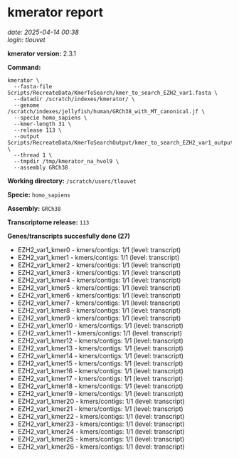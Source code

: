 # kmerator report
*date: 2025-04-14 00:38*  
*login: tlouvet*

**kmerator version:** 2.3.1

**Command:**

```
kmerator \
  --fasta-file Scripts/RecreateData/KmerToSearch/kmer_to_search_EZH2_var1.fasta \
  --datadir /scratch/indexes/kmerator/ \
  --genome /scratch/indexes/jellyfish/human/GRCh38_with_MT_canonical.jf \
  --specie homo_sapiens \
  --kmer-length 31 \
  --release 113 \
  --output Scripts/RecreateData/KmerToSearchOutput/kmer_to_search_EZH2_var1_output \
  --thread 1 \
  --tmpdir /tmp/kmerator_na_hvol9 \
  --assembly GRCh38
```

**Working directory:** `/scratch/users/tlouvet`

**Specie:** `homo_sapiens`

**Assembly:** `GRCh38`

**Transcriptome release:** `113`

**Genes/transcripts succesfully done (27)**

- EZH2_var1_kmer0 - kmers/contigs: 1/1 (level: transcript)
- EZH2_var1_kmer1 - kmers/contigs: 1/1 (level: transcript)
- EZH2_var1_kmer2 - kmers/contigs: 1/1 (level: transcript)
- EZH2_var1_kmer3 - kmers/contigs: 1/1 (level: transcript)
- EZH2_var1_kmer4 - kmers/contigs: 1/1 (level: transcript)
- EZH2_var1_kmer5 - kmers/contigs: 1/1 (level: transcript)
- EZH2_var1_kmer6 - kmers/contigs: 1/1 (level: transcript)
- EZH2_var1_kmer7 - kmers/contigs: 1/1 (level: transcript)
- EZH2_var1_kmer8 - kmers/contigs: 1/1 (level: transcript)
- EZH2_var1_kmer9 - kmers/contigs: 1/1 (level: transcript)
- EZH2_var1_kmer10 - kmers/contigs: 1/1 (level: transcript)
- EZH2_var1_kmer11 - kmers/contigs: 1/1 (level: transcript)
- EZH2_var1_kmer12 - kmers/contigs: 1/1 (level: transcript)
- EZH2_var1_kmer13 - kmers/contigs: 1/1 (level: transcript)
- EZH2_var1_kmer14 - kmers/contigs: 1/1 (level: transcript)
- EZH2_var1_kmer15 - kmers/contigs: 1/1 (level: transcript)
- EZH2_var1_kmer16 - kmers/contigs: 1/1 (level: transcript)
- EZH2_var1_kmer17 - kmers/contigs: 1/1 (level: transcript)
- EZH2_var1_kmer18 - kmers/contigs: 1/1 (level: transcript)
- EZH2_var1_kmer19 - kmers/contigs: 1/1 (level: transcript)
- EZH2_var1_kmer20 - kmers/contigs: 1/1 (level: transcript)
- EZH2_var1_kmer21 - kmers/contigs: 1/1 (level: transcript)
- EZH2_var1_kmer22 - kmers/contigs: 1/1 (level: transcript)
- EZH2_var1_kmer23 - kmers/contigs: 1/1 (level: transcript)
- EZH2_var1_kmer24 - kmers/contigs: 1/1 (level: transcript)
- EZH2_var1_kmer25 - kmers/contigs: 1/1 (level: transcript)
- EZH2_var1_kmer26 - kmers/contigs: 1/1 (level: transcript)
